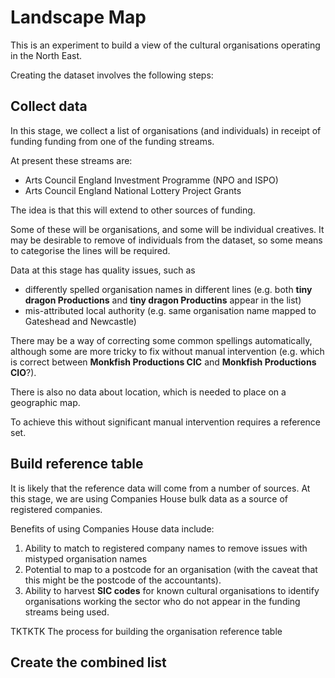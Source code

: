 # Landscape Map

This is an experiment to build a view of the cultural organisations operating in
the North East.

Creating the dataset involves the following steps:

## Collect data

In this stage, we collect a list of organisations (and individuals) in receipt of funding funding from one of the funding streams.

At present these streams are:

* Arts Council England Investment Programme (NPO and ISPO)
* Arts Council England National Lottery Project Grants

The idea is that this will extend to other sources of funding.

Some of these will be organisations, and some will be individual creatives.
It may be desirable to remove of individuals from the dataset, so some means
to categorise the lines will be required.

Data at this stage has quality issues, such as

* differently spelled organisation names in different lines
  (e.g. both **tiny dragon Productions** and **tiny dragon Productins**
  appear in the list)
* mis-attributed local authority (e.g. same organisation name mapped
  to Gateshead and Newcastle)

There may be a way of correcting some common spellings automatically,
although some are more tricky to fix without manual intervention
(e.g. which is correct between **Monkfish Productions CIC** and
**Monkfish Productions CIO**?).

There is also no data about location, which is needed to place on a
geographic map.

To achieve this without significant manual intervention requires a
reference set.

## Build reference table

It is likely that the reference data will come from a number of sources.
At this stage, we are using Companies House bulk data as a source of
registered companies.

Benefits of using Companies House data include:

1. Ability to match to registered company names to remove issues with
   mistyped organisation names
2. Potential to map to a postcode for an organisation (with the caveat
   that this might be the postcode of the accountants).
3. Ability to harvest **SIC codes** for known cultural organisations
   to identify organisations working the sector who do not appear
   in the funding streams being used.

TKTKTK The process for building the organisation reference table

## Create the combined list


